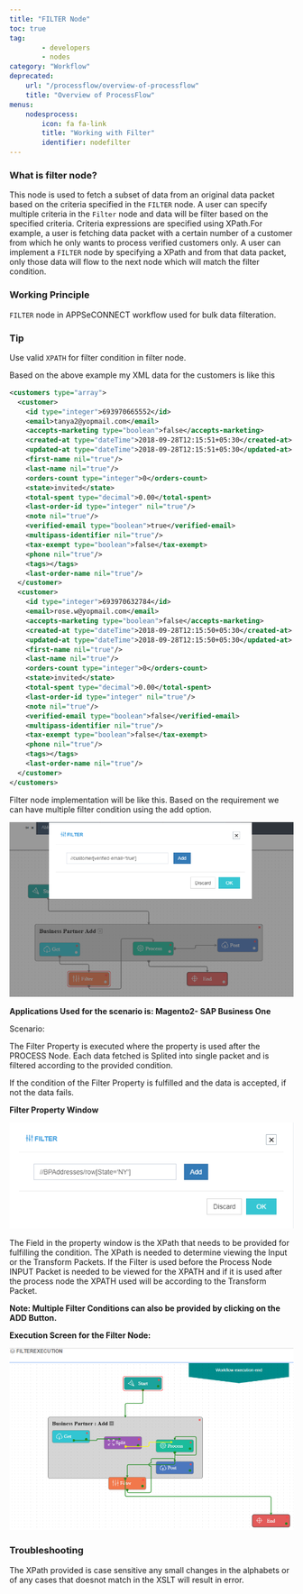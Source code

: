 ```yaml
---
title: "FILTER Node"
toc: true
tag: 
        - developers
        - nodes
category: "Workflow"
deprecated: 
    url: "/processflow/overview-of-processflow"
    title: "Overview of ProcessFlow"
menus: 
    nodesprocess:
        icon: fa fa-link
        title: "Working with Filter" 
        identifier: nodefilter
---
```


### What is filter node?

This node is used to fetch a subset of data from an original data packet based on the criteria specified in the `FILTER` node. A user can specify multiple criteria in the `Filter` node and data will be filter based on the specified criteria. Criteria expressions are specified using XPath.For example, a user is fetching data packet with a certain number of a customer from which he only wants to process verified customers only. A user can implement a `FILTER` node by specifying a XPath and from that data packet, only those data will flow to the next node which will match the filter condition.

### Working Principle

`FILTER` node in APPSeCONNECT workflow used for bulk data filteration.

### Tip

Use valid `XPATH` for filter condition in filter node.

Based on the above example my XML data for the customers is like this 


``` XML
<customers type="array">
  <customer>
    <id type="integer">693970665552</id>
    <email>tanya2@yopmail.com</email>
    <accepts-marketing type="boolean">false</accepts-marketing>
    <created-at type="dateTime">2018-09-28T12:15:51+05:30</created-at>
    <updated-at type="dateTime">2018-09-28T12:15:51+05:30</updated-at>
    <first-name nil="true"/>
    <last-name nil="true"/>
    <orders-count type="integer">0</orders-count>
    <state>invited</state>
    <total-spent type="decimal">0.00</total-spent>
    <last-order-id type="integer" nil="true"/>
    <note nil="true"/>
    <verified-email type="boolean">true</verified-email>
    <multipass-identifier nil="true"/>
    <tax-exempt type="boolean">false</tax-exempt>
    <phone nil="true"/>
    <tags></tags>
    <last-order-name nil="true"/>
  </customer>
  <customer>
    <id type="integer">693970632784</id>
    <email>rose.w@yopmail.com</email>
    <accepts-marketing type="boolean">false</accepts-marketing>
    <created-at type="dateTime">2018-09-28T12:15:50+05:30</created-at>
    <updated-at type="dateTime">2018-09-28T12:15:50+05:30</updated-at>
    <first-name nil="true"/>
    <last-name nil="true"/>
    <orders-count type="integer">0</orders-count>
    <state>invited</state>
    <total-spent type="decimal">0.00</total-spent>
    <last-order-id type="integer" nil="true"/>
    <note nil="true"/>
    <verified-email type="boolean">false</verified-email>
    <multipass-identifier nil="true"/>
    <tax-exempt type="boolean">false</tax-exempt>
    <phone nil="true"/>
    <tags></tags>
    <last-order-name nil="true"/>
  </customer>
</customers>
```

Filter node implementation will be like this. Based on the requirement we can have multiple filter condition using the add option.

![Filter Node](/staticfiles/workflow-management/media/FilterNode/FilterNode.png)

**Applications Used for the scenario is: Magento2- SAP Business One**

Scenario: 

The Filter Property is executed where the property is used after the PROCESS Node. Each data fetched is Splited into 
single packet and is filtered according to the provided condition.

If the condition of the Filter Property is fulfilled and the data is accepted, if not the data fails. 

**Filter Property Window**

![FilterProperty-Window](/staticfiles/workflow-management/media/FilterNode/FilterProperty-Window.png)

The Field in the property window is the XPath that needs to be provided for fulfilling the condition. The XPath is needed 
to determine viewing the Input or the Transform Packets. If the Filter is used before the Process Node INPUT Packet 
is needed to be viewed for the XPATH and if it is used after the process node the XPATH used will be according 
to the Transform Packet.

**Note: Multiple Filter Conditions can also be provided by clicking on the ADD Button.**

**Execution Screen for the Filter Node:**

![Filter-Workflow](/staticfiles/workflow-management/media/FilterNode/Filter-Workflow.png)

### Troubleshooting 

The XPath provided is case sensitive any small changes in the alphabets or of any cases
 that doesnot match in the XSLT will result in error.


